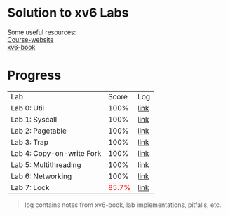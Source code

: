 # Solution to xv6 Labs
Some useful resources:  
[Course-website](https://pdos.csail.mit.edu/6.828/2021/)  
[xv6-book](https://pdos.csail.mit.edu/6.828/2021/xv6/book-riscv-rev2.pdf)  

# Progress
<table>
  <tr>
    <td>Lab</td>
    <td>Score</td>
    <td>Log</td>
  </tr>
  <tr>
    <td>Lab 0: Util</td>
    <td>100%</td>
    <td><a href="./lab0-util/log/lab0-sol.md">link</a></td>
  </tr>
  <tr>
    <td>Lab 1: Syscall</td>
    <td>100%</td>
    <td><a href="./lab1-syscall/log/lab1-sol.md">link</a></td>
  </tr>
  <tr>
    <td>Lab 2: Pagetable</td>
    <td>100%</td>
    <td><a href="./lab2-pgtbl/log/lab2-sol.md">link</a></td>
  </tr>
  <tr>
    <td>Lab 3: Trap</td>
    <td>100%</td>
    <td><a href="./lab3-trap/log/lab3-sol.md">link</a></td>
  </tr>
  <tr>
    <td>Lab 4: Copy-on-write Fork</td>
    <td>100%</td>
    <td><a href="./lab4-cow/log/lab4-sol.md">link</a></td>
  </tr>
  <tr>
    <td>Lab 5: Multithreading</td>
    <td>100%</td>
    <td><a href="./lab5-thread/log/lab5-sol.md">link</a></td>
  </tr>
  <tr>
    <td>Lab 6: Networking</td>
    <td>100%</td>
    <td><a href="./lab6-net/log/lab6-sol.md">link</a></td>
  </tr>
  <tr>
    <td>Lab 7: Lock</td>
    <td style="color:red">85.7%</td>
    <td><a href="./lab7-lock/log/lab7-sol.md">link</a></td>
  </tr>
</table>

> log contains notes from xv6-book, lab implementations, pitfalls, etc.